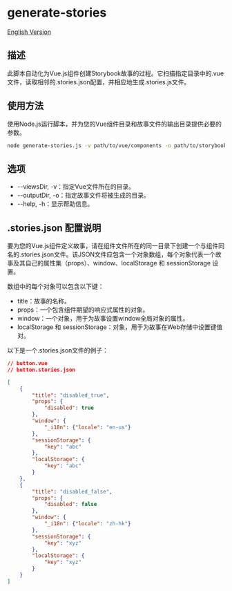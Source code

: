 # generate-stories
[English Version](./README.en.md)

## 描述
此脚本自动化为Vue.js组件创建Storybook故事的过程。它扫描指定目录中的.vue文件，读取相邻的.stories.json配置，并相应地生成.stories.js文件。

## 使用方法
使用Node.js运行脚本，并为您的Vue组件目录和故事文件的输出目录提供必要的参数。

``` bash
node generate-stories.js -v path/to/vue/components -o path/to/storybook/stories
```

## 选项

- --viewsDir, -v：指定Vue文件所在的目录。
- --outputDir, -o：指定故事文件将被生成的目录。
- --help, -h：显示帮助信息。

## .stories.json 配置说明
要为您的Vue.js组件定义故事，请在组件文件所在的同一目录下创建一个与组件同名的.stories.json文件。该JSON文件应包含一个对象数组，每个对象代表一个故事及其自己的属性集（props）、window、localStorage 和 sessionStorage 设置。

数组中的每个对象可以包含以下键：

- title：故事的名称。
- props：一个包含组件期望的响应式属性的对象。
- window：一个对象，用于为故事设置window全局对象的属性。
- localStorage 和 sessionStorage：对象，用于为故事在Web存储中设置键值对。

以下是一个.stories.json文件的例子：

``` json
// button.vue
// button.stories.json

[
    {
        "title": "disabled_true",
        "props": {
            "disabled": true
        },
        "window": {
            "_i18n": {"locale": "en-us"}
        },
        "sessionStorage": {
            "key": "abc"
        },
        "localStorage": {
            "key": "abc"
        }
    },
    {
        "title": "disabled_false",
        "props": {
            "disabled": false
        },
        "window": {
            "_i18n": {"locale": "zh-hk"}
        },
        "sessionStorage": {
            "key": "xyz"
        },
        "localStorage": {
            "key": "xyz"
        }
    }
]

```